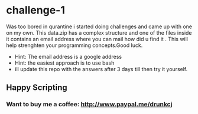 # challenge-1
Was too bored in qurantine i started doing challenges and came up with one on my own.
This data.zip has a complex structure and one of the files inside it contains an email address where you can mail how did u find it . This will help strenghten your programming concepts.Good luck.
- Hint:  The email address is a google address
- Hint: the easiest approach is to use bash
- ill update this repo with the answers after 3 days till then try it yourself.
## Happy Scripting






### Want to buy me a coffee: http://www.paypal.me/drunkcj
